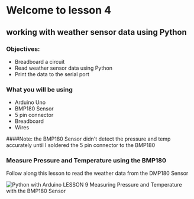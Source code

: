 # Welcome to lesson 4

## working with weather sensor data using Python

### Objectives:
- Breadboard a circuit
- Read weather sensor data using Python
- Print the data to the serial port

### What you will be using
- Arduino Uno
- BMP180 Sensor
- 5 pin connector
- Breadboard
- Wires

####Note: the BMP180 Sensor didn't detect the pressure and temp accurately until I soldered the 5 pin connector to the BMP180<br>

### Measure Pressure and Temperature using the BMP180

Follow along this lesson to read the weather data from the DMP180 Sensor

![Python with Arduino LESSON 9 Measuring Pressure and Temperature with the BMP180 Sensor](https://toptechboy.com/python-with-arduino-lesson-9-measuring-pressure-and-temperature-with-the-bmp180-sensor/)

